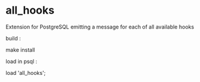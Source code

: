 # all_hooks
Extension for PostgreSQL emitting a message for each of all available hooks

build : 

make install

load in psql :

load 'all_hooks';


